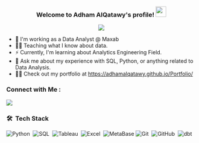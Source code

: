 <h3 align="center">
  Welcome to Adham AlQatawy's profile!
  <img src="https://media.giphy.com/media/hvRJCLFzcasrR4ia7z/giphy.gif" width="28">
</h3>

<!-- Typing SVG by DenverCoder1 - https://github.com/DenverCoder1/readme-typing-svg -->
<p align="center">
  <a href="https://github.com/DenverCoder1/readme-typing-svg"><img src="https://readme-typing-svg.herokuapp.com/?lines=Data%20Analyst;Analytics%20Engineer;Always%20learning%20new%20things&font=Fira%20Code&center=true&width=440&height=45&color=f75c7e&vCenter=true&size=22"></a>
</p> 

- 🏢 I'm working as a Data Analyst @ Maxab 
- 👨‍💻 Teaching what I know about data.
- ⚡ Currently, I'm learning about Analytics Engineering Field. 
- 💬 Ask me about my experience with SQL, Python, or anything related to Data Analysis.
- 👨‍💻 Check out my portfolio at https://adhamalqatawy.github.io/Portfolio/


### Connect with Me :

<a href="https://www.linkedin.com/in/adhamalqattawy/" target="_blank"><img src="https://img.shields.io/badge/-Adham%20AlQatawy-0077B5?style=for-the-badge&logo=Linkedin&logoColor=white"/></a>
### 🛠 &nbsp;Tech Stack
![Python](https://img.shields.io/badge/-Python-05122A?style=flat&logo=Python)&nbsp;
![SQL](https://img.shields.io/badge/-SQL-05122A?style=flat&logo=postgresql)&nbsp;
![Tableau](https://img.shields.io/badge/-Tableau-05122A?style=flat&logo=Tableau)&nbsp;
![Excel](https://img.shields.io/badge/-Excel-05122A?style=flat&logo=microsoftexcel)&nbsp;
![MetaBase](https://img.shields.io/badge/-MetaBase-05122A?style=flat&logo=MetaBase)
![Git](https://img.shields.io/badge/-Git-05122A?style=flat&logo=git)&nbsp;
![GitHub](https://img.shields.io/badge/-GitHub-05122A?style=flat&logo=github)&nbsp;
![dbt](https://img.shields.io/badge/-dbt%20-05122A?style=flat&logo=dbt)&nbsp;
